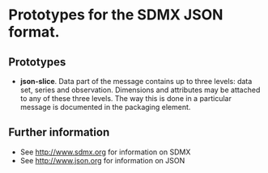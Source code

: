 # Prototypes for the SDMX JSON format.

## Prototypes

- **json-slice**. Data part of the message contains up to three levels: data set, series and observation. Dimensions and attributes may be attached to any of these three levels. The way this is done in a particular message is documented in the packaging element.

## Further information

- See <http://www.sdmx.org> for information on SDMX
- See <http://www.json.org> for information on JSON 


